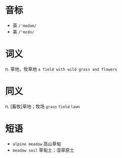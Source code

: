 # 音标

- 英 `/'medəʊ/`
- 美 `/'mɛdo/`

# 词义

n. 草地，牧草地
`a field with wild grass and flowers`

# 同义

n. [畜牧]草地；牧场
`grass` `field` `lawn`

# 短语

- `alpine meadow` 高山草甸
- `meadow soil` 草甸土；湿草原土

